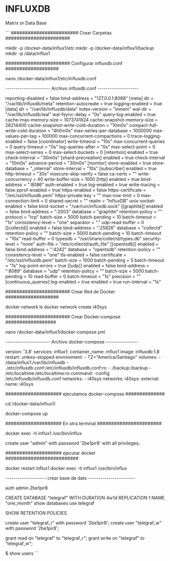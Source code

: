 # INFLUXDB
Matrix or Data Base

´´´
######################## Crear Carpetas #######################

mkdir -p /docker-data/influx1/etc
mkdir -p /docker-data/influx1/backup				
mkdir -p /data/influx1

####################### Configurar influxdb.conf ###################

nano /docker-data/influx1/etc/influxdb.conf

---------------------- Archivo influxdb.conf --------------------

reporting-disabled = false
bind-address = "127.0.0.1:8088"
[meta]
dir = "/var/lib/influxdb/meta"
  retention-autocreate = true
  logging-enabled = true
[data]
dir = "/var/lib/influxdb/data"
  index-version = "inmem"
  wal-dir = "/var/lib/influxdb/wal"
  wal-fsync-delay = "0s"
  query-log-enabled = true
  cache-max-memory-size = 1073741824
  cache-snapshot-memory-size = 26214400
  cache-snapshot-write-cold-duration = "10m0s"
  compact-full-write-cold-duration = "4h0m0s"
  max-series-per-database = 1000000
  max-values-per-tag = 100000
  max-concurrent-compactions = 0
  trace-logging-enabled = false
[coordinator]
  write-timeout = "10s"
  max-concurrent-queries = 0
  query-timeout = "0s"
  log-queries-after = "0s"
  max-select-point = 0
  max-select-series = 0
  max-select-buckets = 0
[retention]
  enabled = true
  check-interval = "30m0s"
[shard-precreation]
  enabled = true
  check-interval = "10m0s"
  advance-period = "30m0s"
[monitor]
  store-enabled = true
  store-database = "_internal"
  store-interval = "10s"
[subscriber]
  enabled = true
  http-timeout = "30s"
  insecure-skip-verify = false
  ca-certs = ""
  write-concurrency = 40
  write-buffer-size = 1000
[http]
  enabled = true
  bind-address = ":8086"
  auth-enabled = true
  log-enabled = true
  write-tracing = false
  pprof-enabled = true
  https-enabled = false
  https-certificate = "/etc/ssl/influxdb.pem"
  https-private-key = ""
  max-row-limit = 0
  max-connection-limit = 0
  shared-secret = ""
  realm = "InfluxDB"
  unix-socket-enabled = false
  bind-socket = "/var/run/influxdb.sock"
[[graphite]]
  enabled = false
  bind-address = ":2003"
  database = "graphite"
  retention-policy = ""
  protocol = "tcp"
  batch-size = 5000
  batch-pending = 10
  batch-timeout = "1s"
  consistency-level = "one"
  separator = "."
  udp-read-buffer = 0
[[collectd]]
  enabled = false
  bind-address = ":25826"
  database = "collectd"
  retention-policy = ""
  batch-size = 5000
  batch-pending = 10
  batch-timeout = "10s"
  read-buffer = 0
  typesdb = "/usr/share/collectd/types.db"
  security-level = "none"
  auth-file = "/etc/collectd/auth_file"
[[opentsdb]]
  enabled = false
  bind-address = ":4242"
  database = "opentsdb"
  retention-policy = ""
  consistency-level = "one"
  tls-enabled = false
  certificate = "/etc/ssl/influxdb.pem"
  batch-size = 1000
  batch-pending = 5
  batch-timeout = "1s"
  log-point-errors = true
[[udp]]
  enabled = false
  bind-address = ":8089"
  database = "udp"
  retention-policy = ""
  batch-size = 5000
  batch-pending = 10
  read-buffer = 0
  batch-timeout = "1s"
  precision = ""
[continuous_queries]
  log-enabled = true
  enabled = true
  run-interval = "1s"


####################### Crear Red de Docker ###################

docker network ls
docker network create i40sys

####################### Crear Docker-compose ##################

nano /docker-data/influx1/docker-compose.yml

---------------------- Archivo docker-compose ----------------

version: '3.8'
services:
 influx1:
   container_name: influx1
   image: influxdb:1.8
   restart: unless-stopped
   environment: 
      - TZ="America/Santiago"
   volumes:
      - /data/influx1:/var/lib/influxdb
      - ./etc/influxdb.conf:/etc/influxdb/influxdb.conf:ro
      - ./backup:/backup
      - /etc/localtime:/etc/localtime:ro
   command: -config /etc/influxdb/influxdb.conf
   networks:
      - i40sys
networks:
 i40sys:
   external:
     name: i40sys

#################### ejecutamos docker-compose ##############

cd /docker-data/influx1/

docker-compose up 

#################### En otra terminal #######################

docker exec -ti influx1 /usr/bin/influx

create user "admin" with password '2be1pir8' with all privileges;

#################### ejecutar docker ##########################

docker restart influx1
docker exec -ti influx1 /usr/bin/influx

-------------------- crear base de dato -----------------------

  auth
  admin
  2be1pir8

CREATE DATABASE "telegraf" WITH DURATION 4w1d REPLICATION 1 NAME "one_month"
  show databases
  use telegraf
  
  SHOW RETENTION POLICIES
  
  create user "telegraf_r" with password '2be1pir8';
  create user "telegraf_w" with password '2be1pir8';
  
  grant read on "telegraf" to "telegraf_r";
  grant write on "telegraf" to "telegraf_w";

$ show users
´´´
